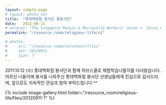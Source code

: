 ```yaml
---
layout: simple-page
# layout: photo_set
title:  "롯데백화점 봉사단 활동사진"
date:   2012-09-11
# excerpt: "The Singapore Manual & Mercantile Workers' Union v. China Airlines Limited: The Court rhas been adjourned to a date to be fixed."
permalink: "/resource_room/religious-life/v1"

# photos:
#     url: "/resource_room/volunteer/files"
#     set: 20120911
#     size: 7
---
```


2011.10.12 (수) 롯데백화점 봉사단과 함께 허브스쿨로 체험학습나들이를 다녀왔습니다. <br>
어르신 나들이에 봉사를 나와주신 롯데백화점 봉사단 선생님들에게 진심으로 감사드리며, 앞으로도 지속적인 관심과 참여 부탁드립니다.^^

{% include image-gallery.html folder="/resource_room/religious-life/files/20120911-1" %}
